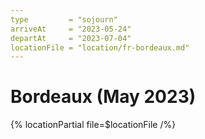 ```yaml
---
type         = "sojourn"
arriveAt     = "2023-05-24"
departAt     = "2023-07-04"
locationFile = "location/fr-bordeaux.md"
---
```


# Bordeaux (May 2023)

{% locationPartial file=$locationFile /%} 
